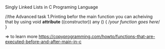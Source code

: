 Singly Linked Lists in C Programing Language


//the Advanced task
1.Printing befor the main function 
you can acheiving that by using 
void __attribute__ ((constructor)) any ()
{
    /*your function goes here*/
}

=> to learn more 
https://copyprogramming.com/howto/functions-that-are-executed-before-and-after-main-in-c

